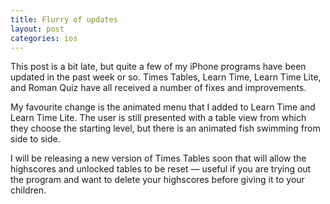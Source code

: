 ```yaml
---
title: Flurry of updates
layout: post
categories: ios
---
```

This post is a bit late, but quite a few of my iPhone programs have been updated in the past week or so. Times Tables, Learn Time, Learn Time Lite, and Roman Quiz have all received a number of fixes and improvements.

My favourite change is the animated menu that I added to Learn Time and Learn Time Lite. The user is still presented with a table view from which they choose the starting level, but there is an animated fish swimming from side to side.

I will be releasing a new version of Times Tables soon that will allow the highscores and unlocked tables to be reset — useful if you are trying out the program and want to delete your highscores before giving it to your children.
